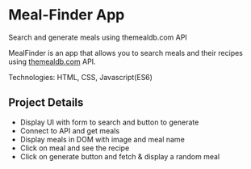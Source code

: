 # Meal-Finder App
Search and generate meals using themealdb.com API

MealFinder is an app that allows you to search meals and their recipes using <a href="http://themealdb.com">themealdb.com</a> API.

Technologies:
HTML, CSS, Javascript(ES6)

## Project Details
- Display UI with form to search and button to generate
- Connect to API and get meals
- Display meals in DOM with image and meal name
- Click on meal and see the recipe
- Click on generate button and fetch & display a random meal
